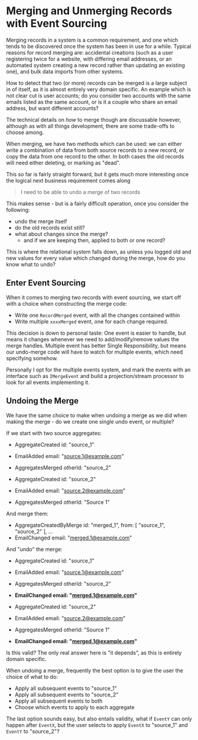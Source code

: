 # Merging and Unmerging Records with Event Sourcing

Merging records in a system is a common requirement, and one which tends to be discovered once the system has been in use for a while.  Typical reasons for record merging are: accidental creations (such as a user registering twice for a website, with differing email addresses, or an automated system creating a new record rather than updating an existing one), and bulk data imports from other systems.

How to detect that two (or more) records can be merged is a large subject in of itself, as it is almost entirely very domain specific.  An example which is not clear cut is user accounts; do you consider two accounts with the same emails listed as the same account, or is it a couple who share an email address, but want different accounts?

The technical details on *how* to merge though are discussable however, although as with all things development, there are some trade-offs to choose among.

When merging, we have two methods which can be used: we can either write a combination of data from both source records to a new record, or copy the data from one record to the other.  In both cases the old records will need either deleting, or marking as "dead".

This so far is fairly straight forward, but it gets much more interesting once the logical next business requirement comes along

> I need to be able to undo a merge of two records

This makes sense - but is a fairly difficult operation, once you consider the following:

* undo the merge itself
* do the old records exist still?
* what about changes since the merge?
	* and if we are keeping then, applied to both or one record?

This is where the relational system falls down, as unless you logged old and new values for every value which changed during the merge, how do you know what to undo?

## Enter Event Sourcing

When it comes to merging two records with event sourcing, we start off with a choice when constructing the merge code:

* Write one `RecordMerged` event, with all the changes contained within
* Write multiple `xxxxMerged` event, one for each change required.

This decision is down to personal taste:  One event is easier to handle, but means it changes whenever we need to add/modify/remove values the merge handles.  Multiple event has better Single Responsibility, but means our undo-merge code will have to watch for multiple events, which need specifying somehow.

Personally I opt for the multiple events system, and mark the events with an interface such as `IMergeEvent` and build a projection/stream processor to look for all events implementing it.


## Undoing the Merge

We have the same choice to make when undoing a merge as we did when making the merge - do we create one single undo event, or multiple?

If we start with two source aggregates:

* AggregateCreated id: "source_1"
* EmailAdded email: "source.1@example.com"
* AggregatesMerged otherId: "source_2"

* AggregateCreated id: "source_2"
* EmailAdded email: "source.2@example.com"
* AggregatesMerged otherId: "Source 1"

And merge them:

* AggregateCreatedByMerge id: "merged_1", from: [ "source_1", "source_2" ], ...
* EmailChanged email: "merged.1@example.com"

And "undo" the merge:

* AggregateCreated id: "source_1"
* EmailAdded email: "source.1@example.com"
* AggregatesMerged otherId: "source_2"
* **EmailChanged email: "merged.1@example.com"**

* AggregateCreated id: "source_2"
* EmailAdded email: "source.2@example.com"
* AggregatesMerged otherId: "Source 1"
* **EmailChanged email: "merged.1@example.com"**

Is this valid?  The only real answer here is "it depends", as this is entirely domain specific.

When undoing a merge, frequently the best option is to give the user the choice of what to do:

* Apply all subsequent events to "source_1"
* Apply all subsequent events to "source_2"
* Apply all subsequent events to both
* Choose which events to apply to each aggregate

The last option sounds easy, but also entails validity, what if `EventY` can only happen after `EventX`, but the user selects to apply `EventX` to "source_1" and `EventY` to "source_2"?
